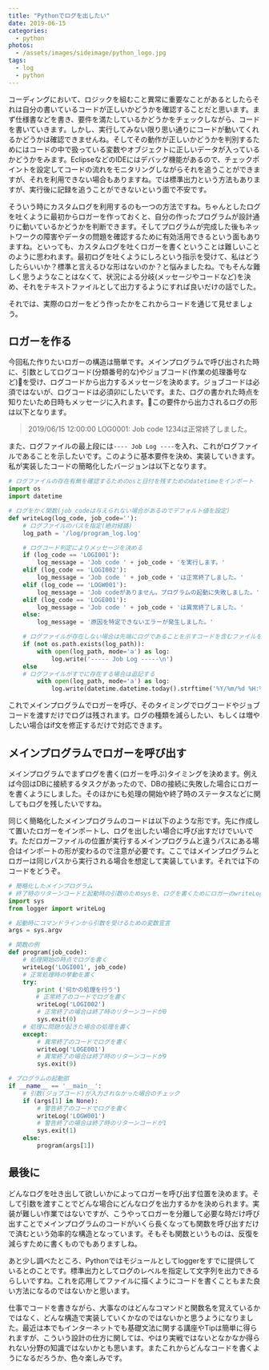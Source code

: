 ```yaml
---
title: "Pythonでログを出したい"
date: 2019-06-15
categories: 
  - python
photos:
  - /assets/images/sideimage/python_logo.jpg
tags:
  - log
  - python
---
```


コーディングにおいて、ロジックを組むこと異常に重要なことがあるとしたらそれは自分の書いているコードが正しいかどうかを確認することだと思います。まず仕様書などを書き、要件を満たしているかどうかをチェックしながら、コードを書いていきます。しかし、実行してみない限り思い通りにコードが動いてくれるかどうかは確認できませんね。そしてその動作が正しいかどうかを判別するためにはコードの中で扱っている変数やオブジェクトに正しいデータが入っているかどうかをみます。EclipseなどのIDEにはデバッグ機能があるので、チェックポイントを設定してコードの流れをモニタリングしながらそれを追うことができますが、それを利用できない場合もありますね。では標準出力という方法もありますが、実行後に記録を追うことができないという面で不安です。

そういう時にカスタムログを利用するのも一つの方法ですね。ちゃんとしたログを吐くように最初からロガーを作っておくと、自分の作ったプログラムが設計通りに動いているかどうかを判断できます。そしてプログラムが完成した後もネットワークの障害やデータの問題を確認するために有効活用できるという面もありますね。といっても、カスタムログを吐くロガーを書くということは難しいことのように思われます。最初ログを吐くようにしろという指示を受けて、私はどうしたらいいか？標準と言えるひな形はないのか？と悩みましたね。でもそんな難しく思うようなことはなくて、状況による分岐(メッセージやコードなど)を決め、それをテキストファイルとして出力するようにすれば良いだけの話でした。

それでは、実際のロガーをどう作ったかをこれからコードを通じて見せましょう。

## ロガーを作る

今回私た作りたいロガーの構造は簡単です。メインプログラムで呼び出された時に、引数としてログコード(分類番号的な)やジョブコード(作業の処理番号など)を受け、ログコードから出力するメッセージを決めます。ジョブコードは必須ではないが、ログコードは必須卯にしたいです。また、ログの書かれた時点を知りたいため日時もメッセージに入れます。この要件から出力されるログの形は以下となります。

> 2019/06/15 12:00:00 LOG0001: Job code 1234は正常終了しました。

また、ログファイルの最上段には`---- Job Log ----`を入れ、これがログファイルであることを示したいです。このように基本要件を決め、実装していきます。私が実装したコードの簡略化したバージョンは以下となります。

```python
# ログファイルの存在有無を確認するためのosと日付を残すためのdatetimeをインポート
import os
import datetime

# ログをかく関数(job_codeは与えられない場合があるのでデフォルト値を設定)
def writeLog(log_code, job_code=''):
    # ログファイルのパスを指定(絶対経路)
    log_path = '/log/program_log.log'

    # ログコード判定によりメッセージを決める
    if (log_code == 'LOGI001'):
        log_message = 'Job code ' + job_code + 'を実行します。'
    elif (log_code == 'LOGI002'):
        log_message = 'Job code ' + job_code + 'は正常終了しました。'
    elif (log_code == 'LOGW001'):
        log_message = 'Job codeがありません。プログラムの起動に失敗しました。'
    elif (log_code == 'LOGE001'):
        log_message = 'Job code ' + job_code + 'は異常終了しました。'
    else:
        log_message = '原因を特定できないエラーが発生しました。'

    # ログファイルが存在しない場合は先端にログであることを示すコードを含むファイルを生成
    if (not os.path.exists(log_path)):
        with open(log_path, mode='a') as log:
            log.write('----- Job Log -----\n')
    else 
    # ログファイルがすでに存在する場合は追記する
        with open(log_path, mode='a') as log:
            log.write(datetime.datetime.today().strftime('%Y/%m/%d %H:%M:%S') + ' ' + log_code + ': ' + log_message + '\n')
```

これでメインプログラムでロガーを呼び、そのタイミングでログコードやジョブコードを渡すだけでログは残されます。ログの種類を減らしたい、もしくは増やしたい場合はif文を修正するだけで対応できます。

## メインプログラムでロガーを呼び出す

メインプログラムでまずログを書く(ロガーを呼ぶ)タイミングを決めます。例えば今回はDBに接続するタスクがあったので、DBの接続に失敗した場合にロガーを書くようにしました。そのほかにも処理の開始や終了時のステータスなどに関してもログを残したいですね。

同じく簡略化したメインプログラムのコードは以下のような形です。先に作成して置いたロガーをインポートし、ログを出したい場合に呼び出すだけでいいです。ただロガーファイルの位置が実行するメインプログラムと違うパスにある場合はインポートの形が変わるので注意が必要です。ここではメインプログラムとロガーは同じパスから実行される場合を想定して実装しています。それでは下のコードをどうぞ。

```python
# 簡略化したメインプログラム
# 終了時のリターンコードと起動時の引数のためsysを、ログを書くためにロガーのwriteLog関数をインポート
import sys
from logger import writeLog

# 起動時にコマンドラインから引数を受けるための変数宣言
args = sys.argv

# 関数の例
def program(job_code):
    # 処理開始の時点でログを書く
    writeLog('LOGI001', job_code)
    # 正常処理時の挙動を書く
    try:
        print ('何かの処理を行う')
　      # 正常終了のコードでログを書く
        writeLog('LOGI002')
        # 正常終了の場合は終了時のリターンコードが0
        sys.exit(0)
    # 処理に問題が起きた場合の処理を書く
    except:
        # 異常終了のコードでログを書く
        writeLog('LOGE001')
        # 異常終了の場合は終了時のリターンコードが9
        sys.exit(9)

# プログラムの起動部
if __name__ == '__main__':
    # 引数(ジョブコード)が入力されなかった場合のチェック
    if (args[1] in None):
        # 警告終了のコードでログを書く
        writeLog('LOGW001')
        # 警告終了の場合は終了時のリターンコードが1
        sys.exit(1)
    else:
        program(args[1])
```

## 最後に

どんなログを吐き出して欲しいかによってロガーを呼び出す位置を決めます。そして引数を渡すことでどんな場合にどんなログを出力するかを決められます。実装が難しい作業ではないですが、こうやってロガーを分離して必要な時だけ呼び出すことでメインプログラムのコードがいくら長くなっても関数を呼び出すだけで済むという効率的な構造となっています。そもそも関数というものは、反復を減らすために書くものでもありますしね。

あと少し調べたところ、Pythonではモジュールとしてloggerをすでに提供しているとのことです。標準出力としてログのレベルを指定して文字列を出力できるらしいですね。これを応用してファイルに描くようにコードを書くこともまた良い方法になるのではないかと思います。

仕事でコードを書きながら、大事なのはどんなコマンドと関数名を覚えているかではなく、どんな構造で実装していくかなのではないかと思うようになりました。最近は本でもインターネットでも基礎文法に関する講座やTipは簡単に得られますが、こういう設計の仕方に関しては、やはり実戦ではないとなかなか得られない分野の知識ではないかとも思います。またこれからどんなコードを書くようになるだろうか、色々楽しみです。